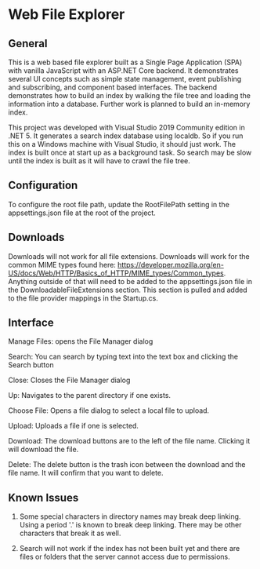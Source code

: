 ﻿# Web File Explorer

## General

This is a web based file explorer built as a Single Page Application (SPA) with vanilla JavaScript with an ASP.NET
Core backend. It demonstrates several UI concepts such as simple state management, event publishing and subscribing,
and component based interfaces. The backend demonstrates how to build an index by walking the file tree and loading
the information into a database. Further work is planned to build an in-memory index.

This project was developed with Visual Studio 2019 Community edition in .NET 5. It generates a search index database
using localdb. So if you run this on a Windows machine with Visual Studio, it should just work. The index is built
once at start up as a background task. So search may be slow until the index is built as it will have to crawl the
file tree.

## Configuration

To configure the root file path, update the RootFilePath setting in the appsettings.json file at the root of the project.

## Downloads

Downloads will not work for all file extensions. Downloads will work for the common MIME types found here: 
https://developer.mozilla.org/en-US/docs/Web/HTTP/Basics_of_HTTP/MIME_types/Common_types. Anything outside 
of that will need to be added to the appsettings.json file in the DownloadableFileExtensions section. This section is pulled and added 
to the file provider mappings in the Startup.cs.

## Interface

Manage Files: opens the File Manager dialog

Search: You can search by typing text into the text box and clicking the Search button 

Close: Closes the File Manager dialog

Up: Navigates to the parent directory if one exists.

Choose File: Opens a file dialog to select a local file to upload.

Upload: Uploads a file if one is selected.

Download: The download buttons are to the left of the file name. Clicking it will download the file.

Delete: The delete button is the trash icon between the download and the file name. It will confirm that you want to delete.

## Known Issues

1) Some special characters in directory names may break deep linking. Using a period '.' is known to break deep linking. There may
be other characters that break it as well.

2) Search will not work if the index has not been built yet and there are files or folders that the server cannot access due to
permissions.
